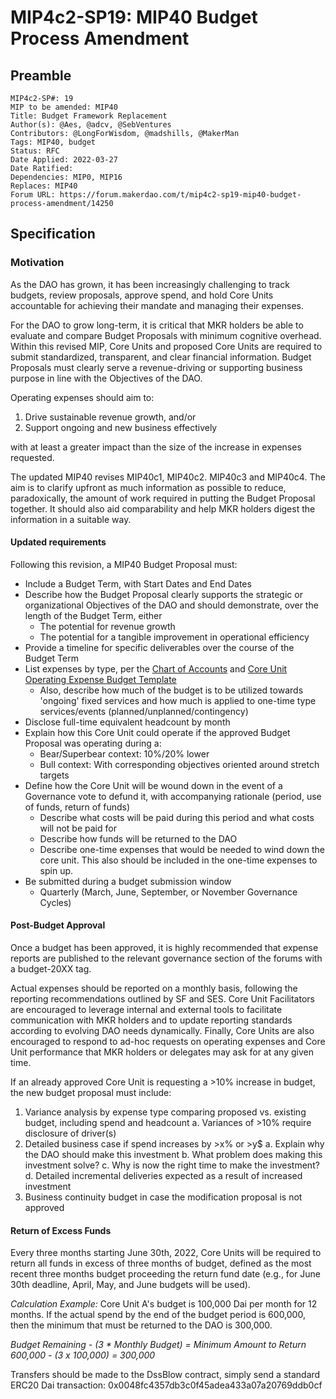 # MIP4c2-SP19: MIP40 Budget Process Amendment

## Preamble

```
MIP4c2-SP#: 19
MIP to be amended: MIP40
Title: Budget Framework Replacement
Author(s): @Aes, @adcv, @SebVentures
Contributors: @LongForWisdom, @madshills, @MakerMan
Tags: MIP40, budget
Status: RFC
Date Applied: 2022-03-27
Date Ratified:
Dependencies: MIP0, MIP16
Replaces: MIP40
Forum URL: https://forum.makerdao.com/t/mip4c2-sp19-mip40-budget-process-amendment/14250
```
## Specification

### Motivation


As the DAO has grown, it has been increasingly challenging to track budgets, review proposals, approve spend, and hold Core Units accountable for achieving their mandate and managing their expenses.  

For the DAO to grow long-term, it is critical that MKR holders be able to evaluate and compare Budget Proposals with minimum cognitive overhead. Within this revised MIP, Core Units and proposed Core Units are required to submit standardized, transparent, and clear financial information. Budget Proposals must clearly serve a revenue-driving or supporting business purpose in line with the Objectives of the DAO.

Operating expenses should aim to:

1. Drive sustainable revenue growth, and/or
2. Support ongoing and new business effectively

with at least a greater impact than the size of the increase in expenses requested.

The updated MIP40 revises MIP40c1, MIP40c2. MIP40c3 and MIP40c4. The aim is to clarify upfront as much information as possible to reduce, paradoxically, the amount of work required in putting the Budget Proposal together. It should also aid comparability and help MKR holders digest the information in a suitable way.

#### Updated requirements

Following this revision, a MIP40 Budget Proposal must:

- Include a Budget Term, with Start Dates and End Dates
- Describe how the Budget Proposal clearly supports the strategic or organizational Objectives of the DAO and should demonstrate, over the length of the Budget Term, either
    - The potential for revenue growth
    - The potential for a tangible improvement in operational efficiency
- Provide a timeline for specific deliverables over the course of the Budget Term
- List expenses by type, per the [Chart of Accounts](https://docs.google.com/spreadsheets/d/1qB1MIPCkZfdkuHSNk1udhscvTjg-mIBo/edit#gid=1506071077) and [Core Unit Operating Expense Budget Template](https://xyz)
    - Also, describe how much of the budget is to be utilized towards 'ongoing' fixed services and how much is applied to one-time type services/events (planned/unplanned/contingency)
- Disclose full-time equivalent headcount by month
- Explain how this Core Unit could operate if the approved Budget Proposal was operating during a:
    - Bear/Superbear context: 10%/20% lower
    - Bull context: With corresponding objectives oriented around stretch targets
- Define how the Core Unit will be wound down in the event of a Governance vote to defund it, with accompanying rationale (period, use of funds, return of funds)
    - Describe what costs will be paid during this period and what costs will not be paid for
    - Describe how funds will be returned to the DAO
    - Describe one-time expenses that would be needed to wind down the core unit. This also should be included in the one-time expenses to spin up.
- Be submitted during a budget submission window
    - Quarterly (March, June, September, or November Governance Cycles)


#### Post-Budget Approval
Once a budget has been approved, it is highly recommended that expense reports are published to the relevant governance section of the forums with a budget-20XX tag.

Actual expenses should be reported on a monthly basis, following the reporting recommendations outlined by SF and SES. Core Unit Facilitators are encouraged to leverage internal and external tools to facilitate communication with MKR holders and to update reporting standards according to evolving DAO needs dynamically. Finally, Core Units are also encouraged to respond to ad-hoc requests on operating expenses and Core Unit performance that MKR holders or delegates may ask for at any given time.

If an already approved Core Unit is requesting a >10% increase in budget, the new budget proposal must include:

1. Variance analysis by expense type comparing proposed vs. existing budget, including spend and headcount
a. Variances of >10% require disclosure of driver(s)
3. Detailed business case if spend increases by >x% or >y$
a. Explain why the DAO should make this investment
b. What problem does making this investment solve?
c. Why is now the right time to make the investment?
d. Detailed incremental deliveries expected as a result of increased investment
3. Business continuity budget in case the modification proposal is not approved

#### Return of Excess Funds
Every three months starting June 30th, 2022, Core Units will be required to return all funds in excess of three months of budget, defined as the most recent three months budget proceeding the return fund date (e.g., for June 30th deadline, April, May, and June budgets will be used).

*Calculation Example:*
Core Unit A's budget is 100,000 Dai per month for 12 months.
If the actual spend by the end of the budget period is 600,000, then the minimum that must be returned to the DAO is 300,000.

*Budget Remaining - (3 * Monthly Budget) = Minimum Amount to Return
600,000 - (3 x 100,000) = 300,000*

Transfers should be made to the DssBlow contract, simply send a standard ERC20 Dai transaction:
0x0048fc4357db3c0f45adea433a07a20769ddb0cf
